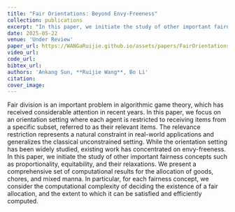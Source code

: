 ```yaml
---
title: "Fair Orientations: Beyond Envy-Freeness"
collection: publications
excerpt: "In this paper, we initiate the study of other important fairness concepts such as proportionality, equitability, and their relaxations"
date: 2025-05-22
venue: 'Under Review'
paper_url: https://WANGaRuijie.github.io/assets/papers/FairOrientationsBeyondEnvyFreeness.pdf
video_url: 
code_url: 
bibtex_url: 
authors: 'Ankang Sun, **Ruijie Wang**, Bo Li'
citation:
cover_image: 
---
```

Fair division is an important problem in algorithmic game theory, which has received considerable attention in recent years.
In this paper, we focus on an orientation setting where each agent is restricted to receiving items from a specific subset, referred to as their relevant items. 
The relevance restriction represents a natural constraint in real-world applications and generalizes the classical unconstrained setting. 
While the orientation setting has been widely studied, existing work has concentrated on envy-freeness. 
In this paper, we initiate the study of other important fairness concepts such as proportionality, equitability, and their relaxations.
We present a comprehensive set of computational results for the allocation of goods, chores, and mixed manna.
In particular, for each fairness concept, we consider the computational complexity of deciding the existence of a fair allocation, and the extent to which it can be satisfied and efficiently computed.
